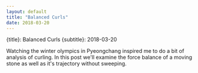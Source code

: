 ```yaml
---
layout: default
title: "Balanced Curls"
date: 2018-03-20
---
```

{title}: Balanced Curls
{subtitle}: 2018-03-20

Watching the winter olympics in Pyeongchang inspired me to do a bit of analysis of curling. In this post we'll examine the force balance of a moving stone as well as it's trajectory without sweeping. 

